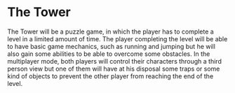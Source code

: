 # The Tower
The Tower will be a puzzle game, in which the player has to complete a level in a limited amount of time. The player completing the level will be able to have basic game mechanics, such as running and jumping but he will also gain some abilities to be able to overcome some obstacles. In the multiplayer mode, both players will control their characters through a third person view but one of them will have at his disposal some traps or some kind of objects to prevent the other player from reaching the end of the level.  
